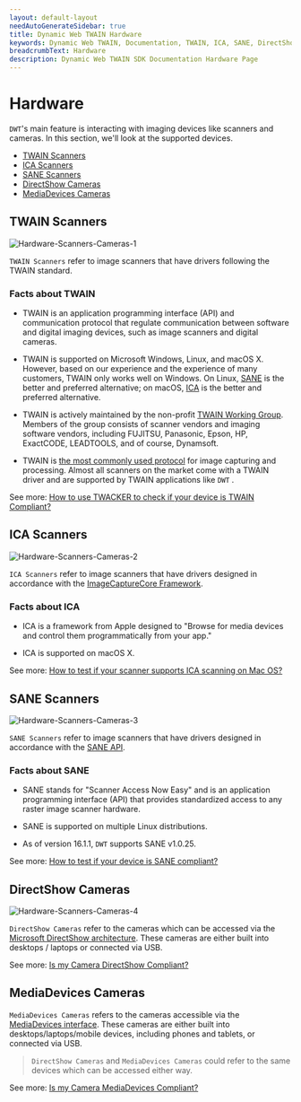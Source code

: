 ```yaml
---
layout: default-layout
needAutoGenerateSidebar: true
title: Dynamic Web TWAIN Hardware
keywords: Dynamic Web TWAIN, Documentation, TWAIN, ICA, SANE, DirectShow, Webcam, MediaDevices Hardware
breadcrumbText: Hardware
description: Dynamic Web TWAIN SDK Documentation Hardware Page
---
```


# Hardware

`DWT`'s main feature is interacting with imaging devices like scanners and cameras. In this section, we'll look at the supported devices.

- [TWAIN Scanners](#twain-scanners)
- [ICA Scanners](#ica-scanners)
- [SANE Scanners](#sane-scanners)
- [DirectShow Cameras](#directshow-cameras)
- [MediaDevices Cameras](#mediadevices-cameras)

## TWAIN Scanners

![Hardware-Scanners-Cameras-1]({{site.assets}}imgs/Hardware-Scanners-Cameras-1.png)

`TWAIN Scanners` refer to image scanners that have drivers following the TWAIN standard.

### Facts about TWAIN

* TWAIN is an application programming interface (API) and communication protocol that regulate communication between software and digital imaging devices, such as image scanners and digital cameras. 

* TWAIN is supported on Microsoft Windows, Linux, and macOS X. However, based on our experience and the experience of many customers, TWAIN only works well on Windows. On Linux, [SANE](#sane-scanners) is the better and preferred alternative; on macOS, [ICA](#ica-scanners) is the better and preferred alternative.

* TWAIN is actively maintained by the non-profit [TWAIN Working Group](https://www.twain.org/). Members of the group consists of scanner vendors and imaging software vendors, including FUJITSU, Panasonic, Epson, HP, ExactCODE, LEADTOOLS, and of course, Dynamsoft.

* TWAIN is [the most commonly used protocol](https://www.twain.org/why-twain/) for image capturing and processing. Almost all scanners on the market come with a TWAIN driver and are supported by TWAIN applications like `DWT` .

See more: [How to use TWACKER to check if your device is TWAIN Compliant?]({{site.indepth}}faqs/troubleshooting/How-to-use-TWACKER-to-check-if-your-device-is-TWAIN-Compliant.html)

## ICA Scanners

![Hardware-Scanners-Cameras-2]({{site.assets}}imgs/Hardware-Scanners-Cameras-2.png)

`ICA Scanners` refer to image scanners that have drivers designed in accordance with the [ImageCaptureCore Framework](https://developer.apple.com/documentation/imagecapturecore).

### Facts about ICA

* ICA is a framework from Apple designed to "Browse for media devices and control them programmatically from your app."

* ICA is supported on macOS X.

See more: [How to test if your scanner supports ICA scanning on Mac OS?]({{site.indepth}}faqs/troubleshooting/How-to-test-if-your-scanner-supports-ICA-scanning-on-Mac-OS.html)

## SANE Scanners

![Hardware-Scanners-Cameras-3]({{site.assets}}imgs/Hardware-Scanners-Cameras-3.png)

`SANE Scanners` refer to image scanners that have drivers designed in accordance with the [SANE API](http://www.sane-project.org/).

### Facts about SANE

* SANE stands for "Scanner Access Now Easy" and is an application programming interface (API) that provides standardized access to any raster image scanner hardware.

* SANE is supported on multiple Linux distributions.

* As of version 16.1.1, `DWT` supports SANE v1.0.25.

See more: [How to test if your device is SANE compliant?]({{site.indepth}}faqs/troubleshooting/How-to-test-if-your-device-is-SANE-compliant.html)

## DirectShow Cameras

![Hardware-Scanners-Cameras-4]({{site.assets}}imgs/Hardware-Scanners-Cameras-4.png)

`DirectShow Cameras` refer to the cameras which can be accessed via the [Microsoft DirectShow architecture](https://docs.microsoft.com/en-us/windows/win32/directshow/introduction-to-directshow). These cameras are either built into desktops / laptops or connected via USB.

See more: [Is my Camera DirectShow Compliant?]({{site.indepth}}faqs/troubleshooting/How-to-test-if-your-camera-is-DirectShow-compliant.html)

## MediaDevices Cameras

`MediaDevices Cameras` refers to the cameras accessible via the [MediaDevices interface](https://developer.mozilla.org/en-US/docs/Web/API/MediaDevices). These cameras are either built into desktops/laptops/mobile devices, including phones and tablets, or connected via USB.

> `DirectShow Cameras` and `MediaDevices Cameras` could refer to the same devices which can be accessed either way.

See more: [Is my Camera MediaDevices Compliant?]({{site.indepth}}faqs/troubleshooting/How-to-test-if-your-camera-is-MediaDevices-compliant.html)
